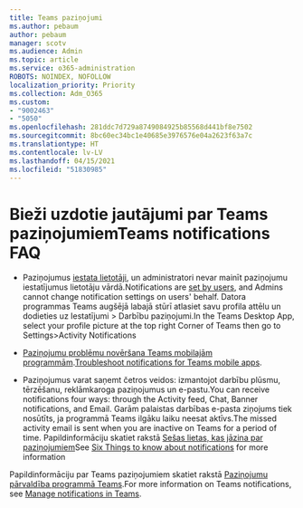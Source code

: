 ```yaml
---
title: Teams paziņojumi
ms.author: pebaum
author: pebaum
manager: scotv
ms.audience: Admin
ms.topic: article
ms.service: o365-administration
ROBOTS: NOINDEX, NOFOLLOW
localization_priority: Priority
ms.collection: Adm_O365
ms.custom:
- "9002463"
- "5050"
ms.openlocfilehash: 281ddc7d729a8749084925b85568d441bf8e7502
ms.sourcegitcommit: 8bc60ec34bc1e40685e3976576e04a2623f63a7c
ms.translationtype: HT
ms.contentlocale: lv-LV
ms.lasthandoff: 04/15/2021
ms.locfileid: "51830985"
---
```

# <a name="teams-notifications-faq"></a><span data-ttu-id="a78c7-102">Bieži uzdotie jautājumi par Teams paziņojumiem</span><span class="sxs-lookup"><span data-stu-id="a78c7-102">Teams notifications FAQ</span></span>


- <span data-ttu-id="a78c7-103">Paziņojumus [iestata lietotāji](https://support.microsoft.com/office/1cc31834-5fe5-412b-8edb-43fecc78413d), un administratori nevar mainīt paziņojumu iestatījumus lietotāju vārdā.</span><span class="sxs-lookup"><span data-stu-id="a78c7-103">Notifications are [set by users](https://support.microsoft.com/office/1cc31834-5fe5-412b-8edb-43fecc78413d), and Admins cannot change notification settings on users' behalf.</span></span> <span data-ttu-id="a78c7-104">Datora programmas Teams augšējā labajā stūrī atlasiet savu profila attēlu un dodieties uz Iestatījumi > Darbību paziņojumi.</span><span class="sxs-lookup"><span data-stu-id="a78c7-104">In the Teams Desktop App, select your profile picture at the top right Corner of Teams then go to Settings>Activity Notifications</span></span>

- <span data-ttu-id="a78c7-105">[Paziņojumu problēmu novēršana Teams mobilajām programmām](https://support.microsoft.com/office/6d125ac2-e440-4fab-8e4c-2227a52d460c).</span><span class="sxs-lookup"><span data-stu-id="a78c7-105">[Troubleshoot notifications for Teams mobile apps](https://support.microsoft.com/office/6d125ac2-e440-4fab-8e4c-2227a52d460c).</span></span>

- <span data-ttu-id="a78c7-106">Paziņojumus varat saņemt četros veidos: izmantojot darbību plūsmu, tērzēšanu, reklāmkaroga paziņojumus un e-pastu.</span><span class="sxs-lookup"><span data-stu-id="a78c7-106">You can receive notifications four ways: through the Activity feed, Chat, Banner notifications, and Email.</span></span> <span data-ttu-id="a78c7-107">Garām palaistas darbības e-pasta ziņojums tiek nosūtīts, ja programmā Teams ilgāku laiku neesat aktīvs.</span><span class="sxs-lookup"><span data-stu-id="a78c7-107">The missed activity email is sent when you are inactive on Teams for a period of time.</span></span> <span data-ttu-id="a78c7-108">Papildinformāciju skatiet rakstā [Sešas lietas, kas jāzina par paziņojumiem](https://support.microsoft.com/office/abb62c60-3d15-4968-b86a-42fea9c22cf4)</span><span class="sxs-lookup"><span data-stu-id="a78c7-108">See [Six Things to know about notifications](https://support.microsoft.com/office/abb62c60-3d15-4968-b86a-42fea9c22cf4) for more information</span></span>

<span data-ttu-id="a78c7-109">Papildinformāciju par Teams paziņojumiem skatiet rakstā [Paziņojumu pārvaldība programmā Teams](https://support.office.com/article/1cc31834-5fe5-412b-8edb-43fecc78413d#ID0EAABAAA).</span><span class="sxs-lookup"><span data-stu-id="a78c7-109">For more information on Teams notifications, see  [Manage notifications in Teams](https://support.office.com/article/1cc31834-5fe5-412b-8edb-43fecc78413d#ID0EAABAAA).</span></span>
